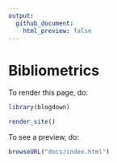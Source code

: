 ```yaml
---
output:
  github_document:
    html_preview: false
---
```


<!-- README.md is generated from README.Rmd. Please edit that file -->



# Bibliometrics

<!-- badges: start -->
<!-- badges: end -->

To render this page, do:


``` r
library(blogdown)

render_site()
```

To see a preview, do: 


``` r
browseURL("docs/index.html")
```

